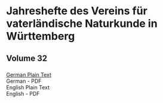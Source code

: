 # Jahreshefte des Vereins für vaterländische Naturkunde in Württemberg

## Volume 32

### 

[German Plain Text](full-text-german.md#giebt-es-ein-eozoon-canadense-eine-mikrogeologische-untersuchung-von-otto-hahn-in-reutlingen)  
German - PDF  
English Plain Text  
English - PDF  
